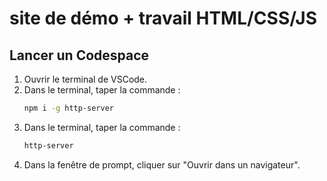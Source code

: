 # site de démo + travail HTML/CSS/JS


## Lancer un Codespace

1. Ouvrir le terminal de VSCode.
2. Dans le terminal, taper la commande :
    ```sh
    npm i -g http-server
    ```
3. Dans le terminal, taper la commande :
    ```sh
    http-server
    ```
4. Dans la fenêtre de prompt, cliquer sur "Ouvrir dans un navigateur".